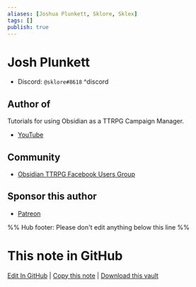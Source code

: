 ```yaml
---
aliases: [Joshua Plunkett, Sklore, Sklex]
tags: []
publish: true
---
```


# Josh Plunkett

- Discord: `@sklore#8618` ^discord

## Author of

Tutorials for using Obsidian as a TTRPG Campaign Manager.

- [YouTube](https://youtube.com/playlist?list=PLV5XWfKkFpk7MJTKv5YdSSpT9b-vLslWu)

## Community

- [Obsidian TTRPG Facebook Users Group](https://www.facebook.com/groups/obsidianttrpgusers)

## Sponsor this author

- [Patreon](https://www.patreon.com/JPlunkett)

%% Hub footer: Please don't edit anything below this line %%

# This note in GitHub

<span class="git-footer">[Edit In GitHub](https://github.dev/obsidian-community/obsidian-hub/blob/main/01%20-%20Community/People/Josh%20Plunkett.md "git-hub-edit-note") | [Copy this note](https://raw.githubusercontent.com/obsidian-community/obsidian-hub/main/01%20-%20Community/People/Josh%20Plunkett.md "git-hub-copy-note") | [Download this vault](https://github.com/obsidian-community/obsidian-hub/archive/refs/heads/main.zip "git-hub-download-vault") </span>
